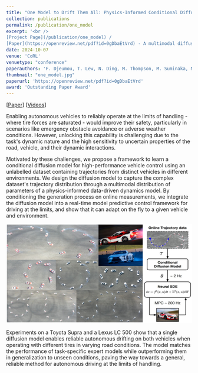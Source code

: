 ```yaml
---
title: "One Model to Drift Them All: Physics-Informed Conditional Diffusion Model for Driving at the Limits"
collection: publications
permalink: /publication/one_model
excerpt: '<br />
[Project Page](/publication/one_model) / 
[Paper](https://openreview.net/pdf?id=0gDbaEtVrd) - A multimodal diffusion-based vehicle model for MPC.'
date: 2024-10-07
venue: 'CoRL'
venuetype: "conference"
paperauthors: 'F. Djeumou, T. Lew, N. Ding, M. Thompson, M. Suminaka, M. Greiff, J. Subosits'
thumbnail: "one_model.jpg"
paperurl: 'https://openreview.net/pdf?id=0gDbaEtVrd'
award: 'Outstanding Paper Award'
---
```


[[Paper](https://openreview.net/pdf?id=0gDbaEtVrd)] 
[[Videos](https://drive.google.com/drive/folders/1QkHlyMs3g3J25UjksNCVi_8jfTPcVoTW)] 


Enabling autonomous vehicles to reliably operate at the limits of handling - where tire forces are saturated - would improve their safety, particularly in scenarios like emergency obstacle avoidance or adverse weather conditions. However, unlocking this capability is challenging due to the task's dynamic nature and the high sensitivity to uncertain properties of the road, vehicle, and their dynamic interactions. 

Motivated by these challenges, we propose a framework to learn a conditional diffusion model for high-performance vehicle control using an unlabelled dataset containing trajectories from distinct vehicles in different environments. We design the diffusion model to capture the complex dataset's trajectory distribution through a multimodal distribution of parameters of a physics-informed data-driven dynamics model. By conditioning the generation process on online measurements, we integrate the diffusion model into a real-time model predictive control framework for driving at the limits, and show that it can adapt on the fly to a given vehicle and environment. 

![riskaverse_mpc_racing_big](/images/one_model_full.jpg)

Experiments on a Toyota Supra and a Lexus LC 500 show that a single diffusion model enables reliable autonomous drifting on both vehicles when operating with different tires in varying road conditions. The model matches the performance of task-specific expert models while outperforming them in generalization to unseen conditions, paving the way towards a general, reliable method for autonomous driving at the limits of handling.
